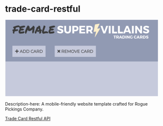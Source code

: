 # trade-card-restful

 ![alt-text-here](img/trade-cards.png)


Description-here: A mobile-friendly website template crafted for Rogue Pickings Company.

<a href="https://replit.com/@gitleelee/TradeCardRestful/">Trade Card Restful API</a>  
